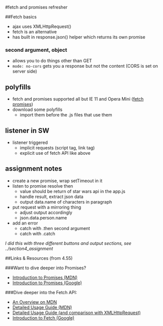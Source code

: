 #fetch and promises refresher 

##Fetch basics

* ajax uses XMLHttpRequest()
* fetch is an alternative 
* has built in response.json() helper which returns its own promise

### second argument, object 

* allows you to do things other than GET
* `mode: no-cors` gets you a response but not the content (CORS is set on server side)

## polyfills

* fetch and promises supported all but IE 11 and Opera Mini ([fetch](https://caniuse.com/#feat=fetch) [promises](https://caniuse.com/#feat=promises))
* download some polyfills 
	* import them before the .js files that use them 

## listener in SW 

* listener triggered
	* implicit requests (script tag, link tag)
	* explicit use of fetch API like above

## assignment notes

* create a new promise, wrap setTimeout in it 
* listen to promise resolve then 
	* value should be return of star wars api in the app.js
	* handle result, extract json data
	* output data.name of characters in paragraph 
* put request with a mirroring thing 
	* adjust output accordingly 
	* json.data.person.name
* add an error 
	* catch with .then second argument
	* catch with .catch 

*I did this with three different buttons and output sections, see ../section4_assignment*

##Links & Resources (from 4.55)

###Want to dive deeper into Promises?

* [Introduction to Promises (MDN)](https://developer.mozilla.org/en-US/docs/Web/JavaScript/Reference/Global_Objects/Promise)
* [Introduction to Promises (Google)](https://developers.google.com/web/fundamentals/getting-started/primers/promises)

###Dive deeper into the Fetch API:

* [An Overview on MDN](https://developer.mozilla.org/en-US/docs/Web/API/Fetch_API)
* [Detailed Usage Guide (MDN)](https://developer.mozilla.org/en-US/docs/Web/API/Fetch_API/Using_Fetch)
* [Detailed Usage Guide (and comparison with XMLHttpRequest)](https://davidwalsh.name/fetch)
* [Introduction to Fetch (Google)](https://developers.google.com/web/updates/2015/03/introduction-to-fetch)
